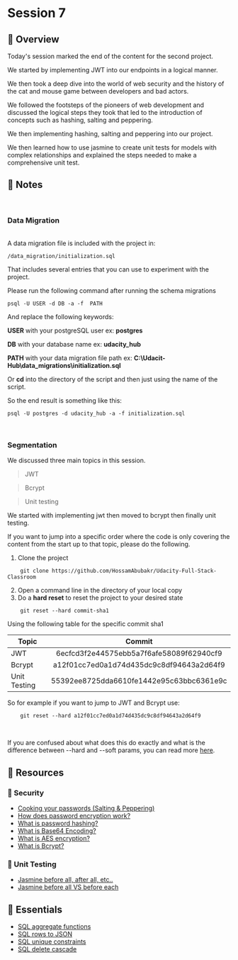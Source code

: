 # Session 7

## 📖 Overview

Today's session marked the end of the content for the second project.

We started by implementing JWT into our endpoints in a logical manner.

We then took a deep dive into the world of web security and the history of the cat and mouse game between developers and bad actors.

We followed the footsteps of the pioneers of web development and discussed the logical steps they took that led to the introduction of concepts such as hashing, salting and peppering.

We then implementing hashing, salting and peppering into our project.

We then learned how to use jasmine to create unit tests for models with complex relationships and explained the steps needed to make a comprehensive unit test.

## 📝 Notes

<br />

### **Data Migration**

<br />
A data migration file is included with the project in:

```
/data_migration/initialization.sql
```

That includes several entries that you can use to experiment with the project.

Please run the following command after running the schema migrations

```
psql -U USER -d DB -a -f  PATH
```

And replace the following keywords:

**USER** with your postgreSQL user ex: **postgres**

**DB** with your database name ex: **udacity_hub**

**PATH** with your data migration file path ex:
**C:\Udacit-Hub\data_migrations\initialization.sql**

Or **cd** into the directory of the script and then just using the name of the script.

So the end result is something like this:

```
psql -U postgres -d udacity_hub -a -f initialization.sql
```

<br />

### **Segmentation**

We discussed three main topics in this session.

> JWT

> Bcrypt

> Unit testing

We started with implementing jwt then moved to bcrypt then finally unit testing.

If you want to jump into a specific order where the code is only covering the content from the start up to that topic, please do the following.

1. Clone the project

```
    git clone https://github.com/HossamAbubakr/Udacity-Full-Stack-Classroom
```

2. Open a command line in the directory of your local copy
3. Do a **hard reset** to reset the project to your desired state

```
    git reset --hard commit-sha1
```

Using the following table for the specific commit sha1

| Topic        |                  Commit                  |
| ------------ | :--------------------------------------: |
| JWT          | 6ecfcd3f2e44575ebb5a7f6afe58089f62940cf9 |
| Bcrypt       | a12f01cc7ed0a1d74d435dc9c8df94643a2d64f9 |
| Unit Testing | 55392ee8725dda6610fe1442e95c63bbc6361e9c |

So for example if you want to jump to JWT and Bcrypt use:

```
    git reset --hard a12f01cc7ed0a1d74d435dc9c8df94643a2d64f9
```

<br />

If you are confused about what does this do exactly and what is the difference between --hard and --soft params, you can read more [here](https://git-scm.com/docs/git-reset).

## 🔗 Resources

### 🔐 Security

- [Cooking your passwords (Salting & Peppering)](https://www.gearbrain.com/password-security-hashing-salting-peppering-2647766220.html)
- [How does password encryption work?](https://www.okta.com/identity-101/password-encryption/)
- [What is password hashing?](https://www.educative.io/edpresso/what-is-hashing)
- [What is Base64 Encoding?](https://stackify.com/what-are-crud-operations/)
- [What is AES encryption?](https://cybernews.com/resources/what-is-aes-encryption/)
- [What is Bcrypt?](https://auth0.com/blog/hashing-in-action-understanding-bcrypt/)

### 🔁 Unit Testing

- [Jasmine before all, after all, etc..](https://jasmine.github.io/api/4.1/global)
- [Jasmine before all VS before each](http://breazeal.com/blog/jasmineBefore.html)

## 🔗 Essentials

- [SQL aggregate functions](https://www.postgresqltutorial.com/postgresql-aggregate-functions/)
- [SQL rows to JSON](https://hashrocket.com/blog/posts/faster-json-generation-with-postgresql)
- [SQL unique constraints](https://www.techonthenet.com/postgresql/unique.php)
- [SQL delete cascade](https://kb.objectrocket.com/postgresql/how-to-use-the-postgresql-delete-cascade-1369)
